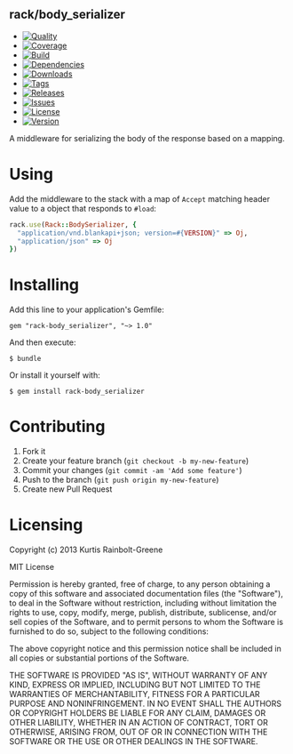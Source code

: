 rack/body_serializer
--------------------

  - [![Quality](http://img.shields.io/codeclimate/github/krainboltgreene/rack-body_serializer.gem.svg?style=flat-square)](https://codeclimate.com/github/krainboltgreene/rack-body_serializer.gem)
  - [![Coverage](http://img.shields.io/codeclimate/coverage/github/krainboltgreene/rack-body_serializer.gem.svg?style=flat-square)](https://codeclimate.com/github/krainboltgreene/rack-body_serializer.gem)
  - [![Build](http://img.shields.io/travis-ci/krainboltgreene/rack-body_serializer.gem.svg?style=flat-square)](https://travis-ci.org/krainboltgreene/rack-body_serializer.gem)
  - [![Dependencies](http://img.shields.io/gemnasium/krainboltgreene/rack-body_serializer.gem.svg?style=flat-square)](https://gemnasium.com/krainboltgreene/rack-body_serializer.gem)
  - [![Downloads](http://img.shields.io/gem/dtv/rack-body_serializer.svg?style=flat-square)](https://rubygems.org/gems/rack-body_serializer)
  - [![Tags](http://img.shields.io/github/tag/krainboltgreene/rack-body_serializer.gem.svg?style=flat-square)](http://github.com/krainboltgreene/rack-body_serializer.gem/tags)
  - [![Releases](http://img.shields.io/github/release/krainboltgreene/rack-body_serializer.gem.svg?style=flat-square)](http://github.com/krainboltgreene/rack-body_serializer.gem/releases)
  - [![Issues](http://img.shields.io/github/issues/krainboltgreene/rack-body_serializer.gem.svg?style=flat-square)](http://github.com/krainboltgreene/rack-body_serializer.gem/issues)
  - [![License](http://img.shields.io/badge/license-MIT-brightgreen.svg?style=flat-square)](http://opensource.org/licenses/MIT)
  - [![Version](http://img.shields.io/gem/v/rack-body_serializer.svg?style=flat-square)](https://rubygems.org/gems/rack-body_serializer)

A middleware for serializing the body of the response based on a mapping.


Using
=====

Add the middleware to the stack with a map of `Accept` matching header value to a object that responds to `#load`:

``` ruby
rack.use(Rack::BodySerializer, {
  "application/vnd.blankapi+json; version=#{VERSION}" => Oj,
  "application/json" => Oj
})
```


Installing
==========

Add this line to your application's Gemfile:

    gem "rack-body_serializer", "~> 1.0"

And then execute:

    $ bundle

Or install it yourself with:

    $ gem install rack-body_serializer


Contributing
============

  1. Fork it
  2. Create your feature branch (`git checkout -b my-new-feature`)
  3. Commit your changes (`git commit -am 'Add some feature'`)
  4. Push to the branch (`git push origin my-new-feature`)
  5. Create new Pull Request


Licensing
=========

Copyright (c) 2013 Kurtis Rainbolt-Greene

MIT License

Permission is hereby granted, free of charge, to any person obtaining
a copy of this software and associated documentation files (the
"Software"), to deal in the Software without restriction, including
without limitation the rights to use, copy, modify, merge, publish,
distribute, sublicense, and/or sell copies of the Software, and to
permit persons to whom the Software is furnished to do so, subject to
the following conditions:

The above copyright notice and this permission notice shall be
included in all copies or substantial portions of the Software.

THE SOFTWARE IS PROVIDED "AS IS", WITHOUT WARRANTY OF ANY KIND,
EXPRESS OR IMPLIED, INCLUDING BUT NOT LIMITED TO THE WARRANTIES OF
MERCHANTABILITY, FITNESS FOR A PARTICULAR PURPOSE AND
NONINFRINGEMENT. IN NO EVENT SHALL THE AUTHORS OR COPYRIGHT HOLDERS BE
LIABLE FOR ANY CLAIM, DAMAGES OR OTHER LIABILITY, WHETHER IN AN ACTION
OF CONTRACT, TORT OR OTHERWISE, ARISING FROM, OUT OF OR IN CONNECTION
WITH THE SOFTWARE OR THE USE OR OTHER DEALINGS IN THE SOFTWARE.
